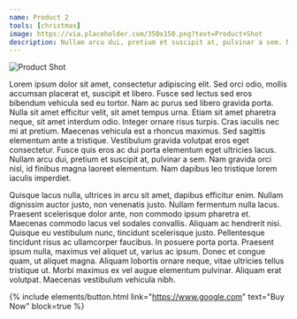 ```yaml
---
name: Product 2
tools: [christmas]
image: https://via.placeholder.com/350x150.png?text=Product+Shot
description: Nullam arcu dui, pretium et suscipit at, pulvinar a sem. Nam gravida orci nisl, id finibus magna laoreet elementum. Nam dapibus leo tristique lorem iaculis imperdiet.
---
```

![Product Shot](https://via.placeholder.com/750x300.png?text=Product+Shot "Product Shot")

Lorem ipsum dolor sit amet, consectetur adipiscing elit. Sed orci odio, mollis accumsan placerat et, suscipit et libero. Fusce sed lectus sed eros bibendum vehicula sed eu tortor. Nam ac purus sed libero gravida porta. Nulla sit amet efficitur velit, sit amet tempus urna. Etiam sit amet pharetra neque, sit amet interdum odio. Integer ornare risus turpis. Cras iaculis nec mi at pretium. Maecenas vehicula est a rhoncus maximus. Sed sagittis elementum ante a tristique. Vestibulum gravida volutpat eros eget consectetur. Fusce quis eros ac dui porta elementum eget ultricies lacus. Nullam arcu dui, pretium et suscipit at, pulvinar a sem. Nam gravida orci nisl, id finibus magna laoreet elementum. Nam dapibus leo tristique lorem iaculis imperdiet.

Quisque lacus nulla, ultrices in arcu sit amet, dapibus efficitur enim. Nullam dignissim auctor justo, non venenatis justo. Nullam fermentum nulla lacus. Praesent scelerisque dolor ante, non commodo ipsum pharetra et. Maecenas commodo lacus vel sodales convallis. Aliquam ac hendrerit nisi. Quisque eu vestibulum nunc, tincidunt scelerisque justo. Pellentesque tincidunt risus ac ullamcorper faucibus. In posuere porta porta. Praesent ipsum nulla, maximus vel aliquet ut, varius ac ipsum. Donec et congue quam, ut aliquet magna. Aliquam lobortis ornare neque, vitae ultricies tellus tristique ut. Morbi maximus ex vel augue elementum pulvinar. Aliquam erat volutpat. Maecenas vestibulum vehicula nibh.

{% include elements/button.html link="https://www.google.com" text="Buy Now" block=true %}
